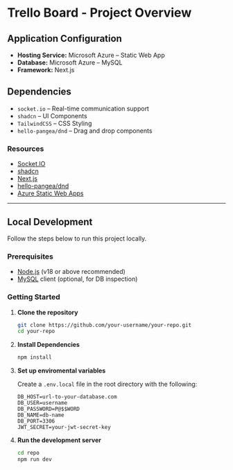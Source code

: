 # Trello Board - Project Overview

## Application Configuration

- **Hosting Service:** Microsoft Azure – Static Web App  
- **Database:** Microsoft Azure – MySQL  
- **Framework:** Next.js  

## Dependencies

- `socket.io` – Real-time communication support  
- `shadcn` – UI Components  
- `TailwindCSS` – CSS Styling  
- `hello-pangea/dnd` – Drag and drop components  

### Resources

- [Socket.IO](https://socket.io/how-to/use-with-nextjs)  
- [shadcn](https://ui.shadcn.com)  
- [Next.js](https://nextjs.org)  
- [hello-pangea/dnd](https://github.com/hello-pangea/dnd)  
- [Azure Static Web Apps](https://learn.microsoft.com/en-us/azure/static-web-apps/)  

---

## Local Development

Follow the steps below to run this project locally.

### Prerequisites

- [Node.js](https://nodejs.org) (v18 or above recommended)  
- [MySQL](https://www.mysql.com) client (optional, for DB inspection)

### Getting Started

1. **Clone the repository**

   ```bash
   git clone https://github.com/your-username/your-repo.git
   cd your-repo

2. **Install Dependencies**

   ```bash
   npm install

3. **Set up enviromental variables**

   Create a `.env.local` file in the root directory with the following:

   ```env
   DB_HOST=url-to-your-database.com
   DB_USER=username
   DB_PASSWORD=P@$$WORD
   DB_NAME=db-name
   DB_PORT=3306
   JWT_SECRET=your-jwt-secret-key

4. **Run the development server**

    ```bash
    cd repo
    npm run dev


